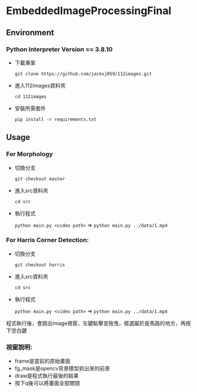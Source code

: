 # EmbeddedImageProcessingFinal

## Environment
### Python Interpreter Version == 3.8.10
- 下載專案

  `git clone https://github.com/jackxj059/112images.git`

- 進入112images資料夾

  `cd 112images`

- 安裝所需套件

  `pip install -r requirements.txt`

## Usage
### For Morphology
- 切換分支

  `git checkout master`

- 進入src資料夾

  `cd src`

- 執行程式

  `python main.py <video path>` => `python main.py ../data/1.mp4`

### For Harris Corner Detection:
- 切換分支

    `git checkout harris`
- 進入src資料夾

  `cd src`

- 執行程式

  `python main.py <video path>` => `python main.py ../data/1.mp4`

程式執行後，會跳出image視窗，左鍵點擊並拖曳，框選屬於是馬路的地方，再按下空白鍵

### 視窗說明: 
- frame是當前的原始畫面
- fg_mask是opencv背景模型抓出來的前景
- draw是程式執行最後的結果
- 按下q後可以將畫面全部關閉

    


